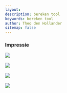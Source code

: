 ```yaml
---
layout: 
description: bereken tool
keywords: bereken tool
author: Theo den Hollander
sitemap: false
---
```


<h3>Impressie</h3>
<img src='/img/referenties/openstaande_deuren.jpg'>
<br /><br />
<img src='/img/referenties/dubbele_tuindeur.jpg'>
<br /><br />
<img src='/img/referenties/kozijnen_deur.jpg'>
<br /><br />
<img src='/img/deur-catalogus.png'>
